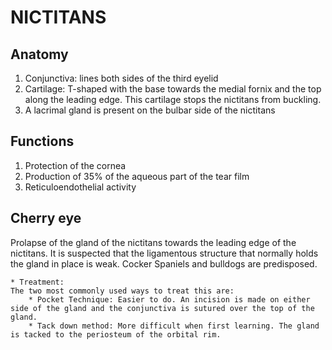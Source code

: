 # NICTITANS

## Anatomy
1.	Conjunctiva: lines both sides of the third eyelid
2.	Cartilage: T-shaped with the base towards the medial fornix and the top along the leading edge. This cartilage stops the nictitans from buckling.
3.	A lacrimal gland is present on the bulbar side of the nictitans


## Functions
1.	Protection of the cornea
2.	Production of 35% of the aqueous part of the tear film
3.	Reticuloendothelial activity

## Cherry eye
Prolapse of the gland of the nictitans towards the leading edge of the nictitans. It is suspected that the ligamentous structure that normally holds the gland in place is weak. Cocker Spaniels and bulldogs are predisposed.

    * Treatment:
    The two most commonly used ways to treat this are:
        * Pocket Technique: Easier to do. An incision is made on either side of the gland and the conjunctiva is sutured over the top of the gland.
        * Tack down method: More difficult when first learning. The gland is tacked to the periosteum of the orbital rim.
